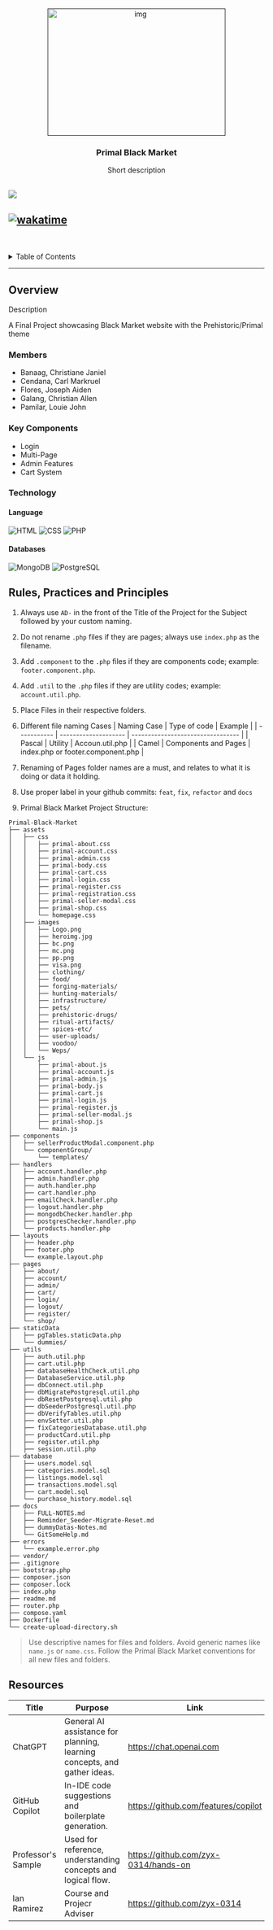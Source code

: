 <a name="readme-top">

<br/>

<br />
<div align="center">
  <a href="">
    <img src="assets\images\logo_arcc.png" alt="img" width="350" height="250">
  </a>
  <h3 align="center">Primal Black Market</h3>
</div>
<div align="center">
    Short description
</div>

<br />

![](https://visit-counter.vercel.app/counter.png?page=necrokochou/Primal-Black-Market)

[![wakatime](https://wakatime.com/badge/github/necrokochou/Primal-Black-Market.svg)](https://wakatime.com/badge/github/necrokochou/Primal-Black-Market)
---

<br />
<br />

<details>
  <summary>Table of Contents</summary>
  <ol>
    <li>
      <a href="#overview">Overview</a>
      <ol>
        <li>
          <a href="#key-components">Key Components</a>
        </li>
        <li>
          <a href="#technology">Technology</a>
        </li>
      </ol>
    </li>
    <li>
      <a href="#rule,-practices-and-principles">Rules, Practices and Principles</a>
    </li>
  </ol>
</details>

---

## Overview

Description

A Final Project showcasing Black Market website with the Prehistoric/Primal theme

### Members

- Banaag, Christiane Janiel
- Cendana, Carl Markruel
- Flores, Joseph Aiden
- Galang, Christian Allen
- Pamilar, Louie John

### Key Components

- Login
- Multi-Page
- Admin Features
- Cart System

### Technology


#### Language
![HTML](https://img.shields.io/badge/HTML-E34F26?style=for-the-badge&logo=html5&logoColor=white)
![CSS](https://img.shields.io/badge/CSS-1572B6?style=for-the-badge&logo=css3&logoColor=white)
![PHP](https://img.shields.io/badge/PHP-777BB4?style=for-the-badge&logo=php&logoColor=white)


#### Databases
![MongoDB](https://img.shields.io/badge/MongoDB-47A248?style=for-the-badge&logo=mongodb&logoColor=white)
![PostgreSQL](https://img.shields.io/badge/PostgreSQL-336791?style=for-the-badge&logo=postgresql&logoColor=white)


## Rules, Practices and Principles

<!-- Do not Change this -->

1. Always use `AD-` in the front of the Title of the Project for the Subject followed by your custom naming.
2. Do not rename `.php` files if they are pages; always use `index.php` as the filename.
3. Add `.component` to the `.php` files if they are components code; example: `footer.component.php`.
4. Add `.util` to the `.php` files if they are utility codes; example: `account.util.php`.
5. Place Files in their respective folders.
6. Different file naming Cases
   | Naming Case | Type of code         | Example                           |
   | ----------- | -------------------- | --------------------------------- |
   | Pascal      | Utility              | Accoun.util.php                   |
   | Camel       | Components and Pages | index.php or footer.component.php |
8. Renaming of Pages folder names are a must, and relates to what it is doing or data it holding.
9. Use proper label in your github commits: `feat`, `fix`, `refactor` and `docs`

10. Primal Black Market Project Structure:

```
Primal-Black-Market
├── assets
│   ├── css
│   │   ├── primal-about.css
│   │   ├── primal-account.css
│   │   ├── primal-admin.css
│   │   ├── primal-body.css
│   │   ├── primal-cart.css
│   │   ├── primal-login.css
│   │   ├── primal-register.css
│   │   ├── primal-registration.css
│   │   ├── primal-seller-modal.css
│   │   ├── primal-shop.css
│   │   └── homepage.css
│   ├── images
│   │   ├── Logo.png
│   │   ├── heroimg.jpg
│   │   ├── bc.png
│   │   ├── mc.png
│   │   ├── pp.png
│   │   ├── visa.png
│   │   ├── clothing/
│   │   ├── food/
│   │   ├── forging-materials/
│   │   ├── hunting-materials/
│   │   ├── infrastructure/
│   │   ├── pets/
│   │   ├── prehistoric-drugs/
│   │   ├── ritual-artifacts/
│   │   ├── spices-etc/
│   │   ├── user-uploads/
│   │   ├── voodoo/
│   │   └── Weps/
│   └── js
│       ├── primal-about.js
│       ├── primal-account.js
│       ├── primal-admin.js
│       ├── primal-body.js
│       ├── primal-cart.js
│       ├── primal-login.js
│       ├── primal-register.js
│       ├── primal-seller-modal.js
│       ├── primal-shop.js
│       └── main.js
├── components
│   ├── sellerProductModal.component.php
│   └── componentGroup/
│       └── templates/
├── handlers
│   ├── account.handler.php
│   ├── admin.handler.php
│   ├── auth.handler.php
│   ├── cart.handler.php
│   ├── emailCheck.handler.php
│   ├── logout.handler.php
│   ├── mongodbChecker.handler.php
│   ├── postgresChecker.handler.php
│   └── products.handler.php
├── layouts
│   ├── header.php
│   ├── footer.php
│   └── example.layout.php
├── pages
│   ├── about/
│   ├── account/
│   ├── admin/
│   ├── cart/
│   ├── login/
│   ├── logout/
│   ├── register/
│   └── shop/
├── staticData
│   ├── pgTables.staticData.php
│   └── dummies/
├── utils
│   ├── auth.util.php
│   ├── cart.util.php
│   ├── databaseHealthCheck.util.php
│   ├── DatabaseService.util.php
│   ├── dbConnect.util.php
│   ├── dbMigratePostgresql.util.php
│   ├── dbResetPostgresql.util.php
│   ├── dbSeederPostgresql.util.php
│   ├── dbVerifyTables.util.php
│   ├── envSetter.util.php
│   ├── fixCategoriesDatabase.util.php
│   ├── productCard.util.php
│   ├── register.util.php
│   ├── session.util.php
├── database
│   ├── users.model.sql
│   ├── categories.model.sql
│   ├── listings.model.sql
│   ├── transactions.model.sql
│   ├── cart.model.sql
│   └── purchase_history.model.sql
├── docs
│   ├── FULL-NOTES.md
│   ├── Reminder_Seeder-Migrate-Reset.md
│   ├── dummyDatas-Notes.md
│   └── GitSomeHelp.md
├── errors
│   └── example.error.php
├── vendor/
├── .gitignore
├── bootstrap.php
├── composer.json
├── composer.lock
├── index.php
├── readme.md
├── router.php
├── compose.yaml
├── Dockerfile
└── create-upload-directory.sh
```
> Use descriptive names for files and folders. Avoid generic names like `name.js` or `name.css`. Follow the Primal Black Market conventions for all new files and folders.

## Resources

| Title        | Purpose                                                                       | Link          |
| ------------ | ----------------------------------------------------------------------------- | ------------- |
| ChatGPT | General AI assistance for planning, learning concepts, and gather ideas. | https://chat.openai.com |
| GitHub Copilot | In-IDE code suggestions and boilerplate generation. | https://github.com/features/copilot |
| Professor's Sample | Used for reference, understanding concepts and logical flow. | https://github.com/zyx-0314/hands-on |
| Ian Ramirez | Course and Projecr Adviser | https://github.com/zyx-0314 |
